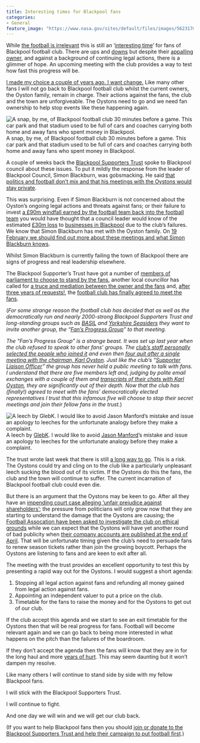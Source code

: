 ```yaml
---
title: Interesting times for Blackpool fans
categories:
- General
feature_image: "https://www.nasa.gov/sites/default/files/images/562317main_PIA14033_full.jpg"
---
```


While [the football is irrelevant](http://www.wsc.co.uk/wsc-daily/1205-january-2016/13058-blackpool-s-on-field-improvements-irrelevant-to-fans) this is still an ‘[interesting time](https://en.wikipedia.org/wiki/May_you_live_in_interesting_times)’ for fans of Blackpool football club. There are ups and [downs](http://www.blackpoolgazette.co.uk/news/local/fan-jailed-for-blackpool-directors-box-threats-1-7695080) but despite their [appalling owner](https://en.wikipedia.org/wiki/Owen_Oyston), and against a background of continuing legal actions, there is a glimmer of hope. An upcoming meeting with the club provides a way to test how fast this progress will be.

<!-- more -->

[I made my choice a couple of years ago. I want change.](https://medium.com/@peterkwells/blackpool-fc-it-s-time-to-make-a-choice-9f3c30ad335f#.h2mjjkiuk) Like many other fans I will not go back to Blackpool football club whilst the current owners, the Oyston family, remain in charge. Their actions against the fans, the club and the town are unforgiveable. The Oystons need to go and we need fan ownership to help stop events like these happening again.

![A snap, by me, of Blackpool football club 30 minutes before a game. This car park and that stadium used to be full of cars and coaches carrying both home and away fans who spent money in Blackpool.](https://cdn-images-1.medium.com/max/600/1*BvMdWdm6fxbeCPki221zoA.jpeg)
A snap, by me, of Blackpool football club 30 minutes before a game. This car park and that stadium used to be full of cars and coaches carrying both home and away fans who spent money in Blackpool.

A couple of weeks back the [Blackpool Supporters Trust](http://www.blackpoolsupporterstrust.org) spoke to Blackpool council about these issues. To put it mildly the response from the leader of Blackpool Council, Simon Blackburn, was gobsmacking. He said [that politics and football don’t mix and that his meetings with the Oystons would stay private](http://www.blackpoolgazette.co.uk/news/local/town-hall-response-to-blackpool-fans-plea-1-7687567).

This was surprising. Even if Simon Blackburn is not concerned about the Oyston’s ongoing legal actions and threats against fans; or their failure to invest [a £90m windfall earned by the football team back into the football team](http://www.telegraph.co.uk/sport/football/teams/blackpool/7753957/Blackpool-have-a-rich-past-but-now-the-Premier-League-club-will-have-a-richer-future.html) you would have thought that a council leader would know of the estimated [£30m loss](http://www.kcbusiness.co.uk/content/newsletter-articles/view/premier-league-football) to [businesses in Blackpool](http://www.blackpoolgazette.co.uk/news/local/trade-slump-shows-why-truce-needed-1-7711249) due to the club’s failures. We know that Simon Blackburn has met with the Oyston family. On [19 February we should find out more about these meetings and what Simon Blackburn knows](https://www.whatdotheyknow.com/request/meetings_with_the_oyston_family).

Whilst Simon Blackburn is currently failing the town of Blackpool there are signs of progress and real leadership elsewhere.

The Blackpool Supporter’s Trust have got a number of [members of parliament to choose to stand by the fans](http://www.backhenrystreet.co.uk/thread-28955.html#.VrcvkIQ5RAY), another local councillor has called for [a truce and mediation between the owner and the fans](http://www.wave965.com/news/local/call-a-truce-call-over-bfc-row/) and, [after three years of requests!](http://www.backhenrystreet.co.uk/thread-29022.html#.Vrc-aYQ5RAY), the [football club has finally agreed to meet the fans](http://www.blackpoolfc.co.uk/news/article/invitation-to-be-extended-to-supporters-groups-2941206.aspx).

(_For some strange reason the football club has decided that as well as the democratically run and nearly 2000-strong Blackpool Supporters Trust and long-standing groups such as_ [_BASIL_](http://measuredprogress.co.uk/2013/07/30/q-a-with-basil/) _and_ [_Yorkshire Seasiders_](http://yorkshire-seasiders.blogspot.co.uk) _they want to invite another group, the “_[_Fan’s Progress Group_](http://www.blackpoolfpg.co.uk)_” to that meeting._

_The “Fan’s Progress Group” is a strange beast. It was set up last year when the club refused to speak to other fans’ groups. The_ [_club’s staff personally selected the people who joined it_](http://www.blackpoolfpg.co.uk/#!our-formation/c4t6f) _and even then_ [_four quit after a single meeting with the chairman, Karl Oyston_](http://www.blackpoolgazette.co.uk/sport/blackpool-fc/pool-latest/four-quit-oyston-fan-group-after-just-one-meeting-1-7504465)_. Just like the club’s “_[_Supporter Liaison Officer_](http://www.football-league.co.uk/global/slos.aspx)_” the group has never held a public meeting to talk with fans. I understand that there are five members left and, judging by polite email exchanges with a couple of them and_ [_transcripts of their chats with Karl Oyston_](http://media.wix.com/ugd/574bd4_245d82563a5d4801b0ec0e27e781a90c.pdf)_, they are significantly out of their depth. Now that the club has (finally!) agreed to meet with the fans’ democratically elected representatives I trust that this infamous five will choose to stop their secret meetings and join their fellow fans in the trust._)

![A leech by [GlebK](https://commons.wikimedia.org/w/index.php?title=User:GlebK&action=edit&redlink=1). I would like to avoid [Jason Manford](http://www.independent.co.uk/sport/football/football-league/jason-manford-apologises-for-comparing-blackpool-owner-karl-oyston-to-an-odious-ferret-10212734.html)’s mistake and issue an apology to leeches for the unfortunate analogy before they make a complaint.](https://cdn-images-1.medium.com/max/600/1*kcbvrq8Wbuq3PIxLbVJKfg.jpeg)
A leech by [GlebK](https://commons.wikimedia.org/w/index.php?title=User:GlebK&action=edit&redlink=1). I would like to avoid [Jason Manford](http://www.independent.co.uk/sport/football/football-league/jason-manford-apologises-for-comparing-blackpool-owner-karl-oyston-to-an-odious-ferret-10212734.html)’s mistake and issue an apology to leeches for the unfortunate analogy before they make a complaint.

The trust wrote last week that there is still [a long way to go](http://fansonline.net/blackpool/mb/view.php?id=2375652). This is a risk. The Oystons could try and cling on to the club like a particularly unpleasant leech sucking the blood out of its victim. If the Oystons do this the fans, the club and the town will continue to suffer. The current incarnation of Blackpool football club could even die.

But there is an argument that the Oystons may be keen to go. After all they have an [impending court case alleging ‘unfair prejudice against shareholders’](http://www.blackpoolgazette.co.uk/sport/blackpool-fc/pool-latest/court-action-could-force-oystons-to-sell-1-7464339); the pressure from politicians will only grow now that they are starting to understand the damage that the Oystons are causing; the [Football Assocation have been asked to investigate the club on ethical grounds](http://www.shieldsgazette.com/sport/football/bst-silent-running-of-our-club-1-7702362) while we can expect that the Oystons will have yet another round of bad publicity when [their company accounts are published at the end of April](https://beta.companieshouse.gov.uk/company/01970661). That will be unfortunate timing given the club’s need to persuade fans to renew season tickets rather than join the growing boycott. Perhaps the Oystons are listening to fans and are keen to exit after all.

The meeting with the trust provides an excellent opportunity to test this by presenting a rapid way out for the Oystons. I would suggest a short agenda:

1.  Stopping all legal action against fans and refunding all money gained from legal action against fans.
2.  Appointing an independent valuer to put a price on the club.
3.  Timetable for the fans to raise the money and for the Oystons to get out of our club.

If the club accept this agenda and we start to see an exit timetable for the Oystons then that will be real progress for fans. Football will become relevant again and we can go back to being more interested in what happens on the pitch than the failures of the boardroom.

If they don’t accept the agenda then the fans will know that they are in for the long haul and more [years of hurt](https://medium.com/@peterkwells/why-i-tweet-about-blackpool-fc-ddd5d376c7f6#.bdvpwyza1). This may seem daunting but it won’t dampen my resolve.

Like many others I will continue to stand side by side with my fellow Blackpool fans.

I will stick with the Blackpool Supporters Trust.

I will continue to fight.

And one day we will win and we will get our club back.

(If you want to help Blackpool fans then you should [join or donate to the Blackpool Supporters Trust and help their campaign to put football first](http://www.blackpoolsupporterstrust.org/civicrm/contribute/transact?reset=1&id=1).)

